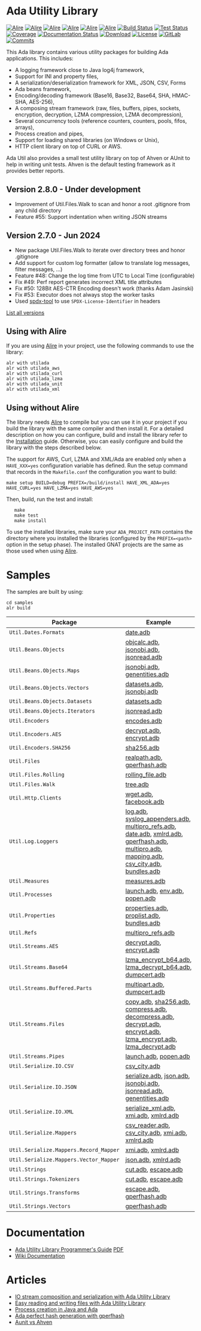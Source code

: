 # Ada Utility Library

[![Alire](https://img.shields.io/endpoint?url=https://alire.ada.dev/badges/utilada.json)](https://alire.ada.dev/crates/utilada)
[![Alire](https://img.shields.io/endpoint?url=https://alire.ada.dev/badges/utilada_lzma.json)](https://alire.ada.dev/crates/utilada_lzma)
[![Alire](https://img.shields.io/endpoint?url=https://alire.ada.dev/badges/utilada_curl.json)](https://alire.ada.dev/crates/utilada_curl)
[![Alire](https://img.shields.io/endpoint?url=https://alire.ada.dev/badges/utilada_unit.json)](https://alire.ada.dev/crates/utilada_unit)
[![Alire](https://img.shields.io/endpoint?url=https://alire.ada.dev/badges/utilada_xml.json)](https://alire.ada.dev/crates/utilada_xml)
[![Alire](https://img.shields.io/endpoint?url=https://alire.ada.dev/badges/utilada_aws.json)](https://alire.ada.dev/crates/utilada_aws)
[![Build Status](https://img.shields.io/endpoint?url=https://porion.vacs.fr/porion/api/v1/projects/ada-util/badges/build.json)](https://porion.vacs.fr/porion/projects/view/ada-util/summary)
[![Test Status](https://img.shields.io/endpoint?url=https://porion.vacs.fr/porion/api/v1/projects/ada-util/badges/tests.json)](https://porion.vacs.fr/porion/projects/view/ada-util/xunits)
[![Coverage](https://img.shields.io/endpoint?url=https://porion.vacs.fr/porion/api/v1/projects/ada-util/badges/coverage.json)](https://porion.vacs.fr/porion/projects/view/ada-util/summary)
[![Documentation Status](https://readthedocs.org/projects/ada-util/badge/?version=latest)](https://ada-util.readthedocs.io/en/latest/?badge=latest)
[![Download](https://img.shields.io/badge/download-2.7.0-brightgreen.svg)](http://download.vacs.fr/ada-util/ada-util-2.7.0.tar.gz)
[![License](https://img.shields.io/badge/license-APACHE2-blue.svg)](LICENSE)
[![GitLab](https://img.shields.io/badge/repo-GitLab-6C488A.svg)](https://gitlab.com/stcarrez/ada-util)
[![Commits](https://img.shields.io/github/commits-since/stcarrez/ada-util/2.7.0.svg)](Commits)


This Ada library contains various utility packages for building
Ada applications.  This includes:

* A logging framework close to Java log4j framework,
* Support for INI and property files,
* A serialization/deserialization framework for XML, JSON, CSV, Forms
* Ada beans framework,
* Encoding/decoding framework (Base16, Base32, Base64, SHA, HMAC-SHA, AES-256),
* A composing stream framework (raw, files, buffers, pipes, sockets, encryption, decryption, LZMA compression, LZMA decompression),
* Several concurrency tools (reference counters, counters, pools, fifos, arrays),
* Process creation and pipes,
* Support for loading shared libraries (on Windows or Unix),
* HTTP client library on top of CURL or AWS.

Ada Util also provides a small test utility library on top of
Ahven or AUnit to help in writing unit tests.  Ahven is the default testing
framework as it provides better reports.

## Version 2.8.0  - Under development
  - Improvement of Util.Files.Walk to scan and honor a root .gitignore from any child directory
  - Feature #55: Support indentation when writing JSON streams

## Version 2.7.0  - Jun 2024
  - New package Util.Files.Walk to iterate over directory trees and honor .gitignore
  - Add support for custom log formatter (allow to translate log messages, filter messages, ...)
  - Feature #48: Change the log time from UTC to Local Time (configurable)
  - Fix #49: Perf report generates incorrect XML title attributes
  - Fix #50: 128Bit AES-CTR Encoding doesn't work (thanks Adam Jasinski)
  - Fix #53: Executor does not always stop the worker tasks
  - Used [spdx-tool](https://gitlab.com/stcarrez/spdx-tool) to use `SPDX-License-Identifier` in headers

[List all versions](https://github.com/stcarrez/ada-util/blob/master/NEWS.md)

## Using with Alire

If you are using [Alire](https://alire.ada.dev/) in your project, use the following commands
to use the library:

```
alr with utilada
alr with utilada_aws
alr with utilada_curl
alr with utilada_lzma
alr with utilada_unit
alr with utilada_xml
```

## Using without Alire

The library needs [Alire](https://alire.ada.dev/) to compile but you can use it in your
project if you build the library with the same compiler and then install it.
For a detailed description on how you can configure, build and install the library
refer to the [Installation](https://ada-util.readthedocs.io/en/latest/Installation/) guide.
Otherwise, you can easily configure and build the library with the steps described below.

The support for AWS, Curl, LZMA and XML/Ada are enabled only when a `HAVE_XXX=yes` configuration
variable has defined.  Run the setup command that records in the `Makefile.conf` the configuration
you want to build:

```
make setup BUILD=debug PREFIX=/build/install HAVE_XML_ADA=yes HAVE_CURL=yes HAVE_LZMA=yes HAVE_AWS=yes
```

Then, build, run the test and install:
```
   make
   make test
   make install
```

To use the installed libraries, make sure your `ADA_PROJECT_PATH` contains the directory
where you installed the libraries (configured by the `PREFIX=<path>` option in the setup phase).
The installed GNAT projects are the same as those used when using [Alire](https://alire.ada.dev/).

# Samples

The samples are built by using:
```
cd samples
alr build
```   

| Package              | Example                                                                      |
|----------------------|------------------------------------------------------------------------------|
| `Util.Dates.Formats` | [date.adb](https://github.com/stcarrez/ada-util/tree/master/samples/src/date.adb)|
| `Util.Beans.Objects` | [objcalc.adb](https://github.com/stcarrez/ada-util/tree/master/samples/src/objcalc.adb), [jsonobj.adb](https://github.com/stcarrez/ada-util/tree/master/samples/src/jsonobj.adb), [jsonread.adb](https://github.com/stcarrez/ada-util/tree/master/samples/src/jsonread.adb)|
| `Util.Beans.Objects.Maps` | [jsonobj.adb](https://github.com/stcarrez/ada-util/tree/master/samples/src/jsonobj.adb), [genentities.adb](https://github.com/stcarrez/ada-util/tree/master/samples/src/genentities.adb)|
| `Util.Beans.Objects.Vectors` | [datasets.adb](https://github.com/stcarrez/ada-util/tree/master/samples/src/datasets.adb), [jsonobj.adb](https://github.com/stcarrez/ada-util/tree/master/samples/src/jsonobj.adb)|
| `Util.Beans.Objects.Datasets` | [datasets.adb](https://github.com/stcarrez/ada-util/tree/master/samples/src/datasets.adb)|
| `Util.Beans.Objects.Iterators` | [jsonread.adb](https://github.com/stcarrez/ada-util/tree/master/samples/src/jsonread.adb)|
| `Util.Encoders` | [encodes.adb](https://github.com/stcarrez/ada-util/tree/master/samples/src/encodes.adb) |
| `Util.Encoders.AES` | [decrypt.adb](https://github.com/stcarrez/ada-util/tree/master/samples/src/decrypt.adb), [encrypt.adb](https://github.com/stcarrez/ada-util/tree/master/samples/src/encrypt.adb) |
| `Util.Encoders.SHA256` | [sha256.adb](https://github.com/stcarrez/ada-util/tree/master/samples/src/sha256.adb) |
| `Util.Files` | [realpath.adb](https://github.com/stcarrez/ada-util/tree/master/samples/src/realpath.adb), [gperfhash.adb](https://github.com/stcarrez/ada-util/tree/master/samples/src/gperfhash.adb) |
| `Util.Files.Rolling` | [rolling_file.adb](https://github.com/stcarrez/ada-util/tree/master/samples/src/rolling_file.adb) |
| `Util.Files.Walk` | [tree.adb](https://github.com/stcarrez/ada-util/tree/master/samples/src/tree.adb) |
| `Util.Http.Clients` | [wget.adb](https://github.com/stcarrez/ada-util/tree/master/samples/src/wget.adb), [facebook.adb](https://github.com/stcarrez/ada-util/tree/master/samples/src/facebook.adb) |
| `Util.Log.Loggers` | [log.adb](https://github.com/stcarrez/ada-util/tree/master/samples/src/log.adb), [syslog_appenders.adb](https://github.com/stcarrez/ada-util/tree/master/samples/src/syslog_appenders.adb), [multipro_refs.adb](https://github.com/stcarrez/ada-util/tree/master/samples/src/multipro_refs.adb), [date.adb](https://github.com/stcarrez/ada-util/tree/master/samples/src/date.adb), [xmlrd.adb](https://github.com/stcarrez/ada-util/tree/master/samples/src/xmlrd.adb), [gperfhash.adb](https://github.com/stcarrez/ada-util/tree/master/samples/src/gperfhash.adb), [multipro.adb](https://github.com/stcarrez/ada-util/tree/master/samples/src/multipro.adb), [mapping.adb](https://github.com/stcarrez/ada-util/tree/master/samples/src/mapping.adb), [csv_city.adb](https://github.com/stcarrez/ada-util/tree/master/samples/src/csv_city.adb), [bundles.adb](https://github.com/stcarrez/ada-util/tree/master/samples/src/bundles.adb) |
| `Util.Measures` | [measures.adb](https://github.com/stcarrez/ada-util/tree/master/samples/src/measures.adb) |
| `Util.Processes` | [launch.adb](https://github.com/stcarrez/ada-util/tree/master/samples/src/launch.adb), [env.adb](https://github.com/stcarrez/ada-util/tree/master/samples/src/env.adb), [popen.adb](https://github.com/stcarrez/ada-util/tree/master/samples/src/popen.adb) |
| `Util.Properties` | [properties.adb](https://github.com/stcarrez/ada-util/tree/master/samples/src/properties.adb), [proplist.adb](https://github.com/stcarrez/ada-util/tree/master/samples/src/proplist.adb), [bundles.adb](https://github.com/stcarrez/ada-util/tree/master/samples/src/bundles.adb) |
| `Util.Refs` | [multipro_refs.adb](https://github.com/stcarrez/ada-util/tree/master/samples/src/multipro_refs.adb) |
| `Util.Streams.AES` | [decrypt.adb](https://github.com/stcarrez/ada-util/tree/master/samples/src/decrypt.adb), [encrypt.adb](https://github.com/stcarrez/ada-util/tree/master/samples/src/encrypt.adb) |
| `Util.Streams.Base64` | [lzma_encrypt_b64.adb](https://github.com/stcarrez/ada-util/tree/master/samples/src/lzma_encrypt_b64.adb), [lzma_decrypt_b64.adb](https://github.com/stcarrez/ada-util/tree/master/samples/src/lzma_decrypt_b64.adb), [dumpcert.adb](https://github.com/stcarrez/ada-util/tree/master/samples/src/dumpcert.adb) |
| `Util.Streams.Buffered.Parts` | [multipart.adb](https://github.com/stcarrez/ada-util/tree/master/samples/src/multipart.adb), [dumpcert.adb](https://github.com/stcarrez/ada-util/tree/master/samples/src/dumpcert.adb) |
| `Util.Streams.Files` | [copy.adb](https://github.com/stcarrez/ada-util/tree/master/samples/src/copy.adb), [sha256.adb](https://github.com/stcarrez/ada-util/tree/master/samples/src/sha256.adb), [compress.adb](https://github.com/stcarrez/ada-util/tree/master/samples/src/compress.adb), [decompress.adb](https://github.com/stcarrez/ada-util/tree/master/samples/src/decompress.adb), [decrypt.adb](https://github.com/stcarrez/ada-util/tree/master/samples/src/decrypt.adb), [encrypt.adb](https://github.com/stcarrez/ada-util/tree/master/samples/src/encrypt.adb), [lzma_encrypt.adb](https://github.com/stcarrez/ada-util/tree/master/samples/src/lzma_encrypt.adb), [lzma_decrypt.adb](https://github.com/stcarrez/ada-util/tree/master/samples/src/lzma_decrypt.adb) |
| `Util.Streams.Pipes` | [launch.adb](https://github.com/stcarrez/ada-util/tree/master/samples/src/launch.adb), [popen.adb](https://github.com/stcarrez/ada-util/tree/master/samples/src/popen.adb) |
| `Util.Serialize.IO.CSV` | [csv_city.adb](https://github.com/stcarrez/ada-util/tree/master/samples/src/csv_city.adb) |
| `Util.Serialize.IO.JSON` | [serialize.adb](https://github.com/stcarrez/ada-util/tree/master/samples/src/serialize.adb), [json.adb](https://github.com/stcarrez/ada-util/tree/master/samples/src/json.adb), [jsonobj.adb](https://github.com/stcarrez/ada-util/tree/master/samples/src/jsonobj.adb), [jsonread.adb](https://github.com/stcarrez/ada-util/tree/master/samples/src/jsonread.adb), [genentities.adb](https://github.com/stcarrez/ada-util/tree/master/samples/src/genentities.adb) |
| `Util.Serialize.IO.XML` | [serialize_xml.adb](https://github.com/stcarrez/ada-util/tree/master/samples/src/serialize_xml.adb), [xmi.adb](https://github.com/stcarrez/ada-util/tree/master/samples/src/xmi.adb), [xmlrd.adb](https://github.com/stcarrez/ada-util/tree/master/samples/src/xmlrd.adb) |
| `Util.Serialize.Mappers` | [csv_reader.adb](https://github.com/stcarrez/ada-util/tree/master/samples/src/csv_reader.adb), [csv_city.adb](https://github.com/stcarrez/ada-util/tree/master/samples/src/csv_city.adb), [xmi.adb](https://github.com/stcarrez/ada-util/tree/master/samples/src/xmi.adb), [xmlrd.adb](https://github.com/stcarrez/ada-util/tree/master/samples/src/xmlrd.adb) |
| `Util.Serialize.Mappers.Record_Mapper` | [xmi.adb](https://github.com/stcarrez/ada-util/tree/master/samples/src/xmi.adb), [xmlrd.adb](https://github.com/stcarrez/ada-util/tree/master/samples/src/xmlrd.adb) |
| `Util.Serialize.Mappers.Vector_Mapper` | [json.adb](https://github.com/stcarrez/ada-util/tree/master/samples/src/json.adb), [xmlrd.adb](https://github.com/stcarrez/ada-util/tree/master/samples/src/xmlrd.adb) |
| `Util.Strings` | [cut.adb](https://github.com/stcarrez/ada-util/tree/master/samples/src/cut.adb), [escape.adb](https://github.com/stcarrez/ada-util/tree/master/samples/src/escape.adb) |
| `Util.Strings.Tokenizers` | [cut.adb](https://github.com/stcarrez/ada-util/tree/master/samples/src/cut.adb), [escape.adb](https://github.com/stcarrez/ada-util/tree/master/samples/src/escape.adb) |
| `Util.Strings.Transforms` | [escape.adb](https://github.com/stcarrez/ada-util/tree/master/samples/src/escape.adb), [gperfhash.adb](https://github.com/stcarrez/ada-util/tree/master/samples/src/gperfhash.adb) |
| `Util.Strings.Vectors` | [gperfhash.adb](https://github.com/stcarrez/ada-util/tree/master/samples/src/gperfhash.adb) |

# Documentation

* [Ada Utility Library Programmer's Guide](https://ada-util.readthedocs.io/en/latest/) [PDF](https://github.com/stcarrez/ada-util/blob/master/docs/utilada-book.pdf)
* [Wiki Documentation](https://github.com/stcarrez/ada-util/wiki)

# Articles

* [IO stream composition and serialization with Ada Utility Library](https://blog.vacs.fr/vacs/blogs/post.html?post=2022/03/05/IO-stream-composition-and-serialization-with-Ada-Utility-Library)
* [Easy reading and writing files with Ada Utility Library](https://blog.vacs.fr/vacs/blogs/post.html?post=2020/08/09/Easy-reading-and-writing-files-with-Ada-Utility-Library)
* [Process creation in Java and Ada](https://blog.vacs.fr/vacs/blogs/post.html?post=2012/03/16/Process-creation-in-Java-and-Ada)
* [Ada perfect hash generation with gperfhash](https://blog.vacs.fr/vacs/blogs/post.html?post=2012/01/16/Ada-perfect-hash-generation)
* [Aunit vs Ahven](https://blog.vacs.fr/vacs/blogs/post.html?post=2011/11/27/Aunit-vs-Ahven)

